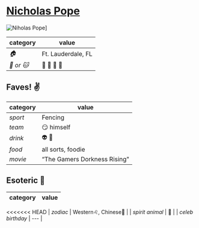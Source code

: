# [Nicholas Pope](https://github.com/pope410211)

![Niholas Pope](https://avatars2.githubusercontent.com/u/12172658?v=3&s=460)]

| category         | value                       |
|------------------|-----------------------------|
| _:house:_        | Ft. Lauderdale, FL          |
| _:dog: or :cat:_ | :man: :bear: :pig: :dragon: |

## Faves! :v:

| category | value |
|----------|--------|
| _sport_  | Fencing |
| _team_   | :smirk: himself |
| _drink_  | :alien: :beer: |
| _food_   | all sorts, foodie |
| _movie_  | “The Gamers Dorkness Rising" |

## Esoteric :crystal_ball:

| category | value |
|----------|-------|
<<<<<<< HEAD
| _zodiac_ | Western:leo:, Chinese:dragon_face: |
| _spirit animal_ | :dragon_face: |
| _celeb birthday_ | --- |
